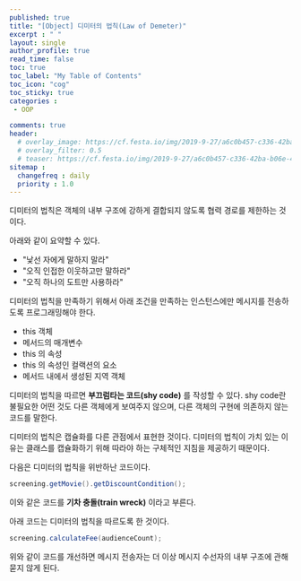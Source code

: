 ```yaml
---
published: true
title: "[Object] 디미터의 법칙(Law of Demeter)"
excerpt : " "
layout: single
author_profile: true
read_time: false
toc: true
toc_label: "My Table of Contents"
toc_icon: "cog"
toc_sticky: true
categories :
 - OOP

comments: true
header:
  # overlay_image: https://cf.festa.io/img/2019-9-27/a6c0b457-c336-42ba-b06e-462de90ada91.jpg
  # overlay_filter: 0.5
  # teaser: https://cf.festa.io/img/2019-9-27/a6c0b457-c336-42ba-b06e-462de90ada91.jpg
sitemap :
  changefreq : daily
  priority : 1.0
---
```


디미터의 법칙은 객체의 내부 구조에 강하게 결합되지 않도록 협력 경로를 제한하는 것이다.

아래와 같이 요약할 수 있다.

- "낯선 자에게 말하지 말라" 
- "오직 인접한 이웃하고만 말하라"
- "오직 하나의 도트만 사용하라"

디미터의 법칙을 만족하기 위해서 아래 조건을 만족하는 인스턴스에만 메시지를 전송하도록 프로그래밍해야 한다.

- this 객체
- 메서드의 매개변수
- this 의 속성
- this 의 속성인 컬랙션의 요소
- 메서드 내에서 생성된 지역 객체

디미터의 법칙을 따르면 __부끄럼타는 코드(shy code)__ 를 작성할 수 있다. shy code란 불필요한 어떤 것도 다른 객체에게 보여주지 않으며, 다른 객체의 구현에 의존하지 않는 코드를 말한다.

디미터의 법칙은 캡슐화를 다른 관점에서 표현한 것이다. 디미터의 법칙이 가치 있는 이유는 클래스를 캡슐화하기 위해 따라야 하는 구체적인 지침을 제공하기 때문이다.

다음은 디미터의 법칙을 위반하난 코드이다.

~~~java
screening.getMovie().getDiscountCondition();
~~~

이와 같은 코드를 __기차 충돌(train wreck)__ 이라고 부른다.

아래 코드는 디미터의 법칙을 따르도록 한 것이다.

~~~java
screening.calculateFee(audienceCount);
~~~

위와 같이 코드를 개선하면 메시지 전송자는 더 이상 메시지 수선자의 내부 구조에 관해 묻지 않게 된다.